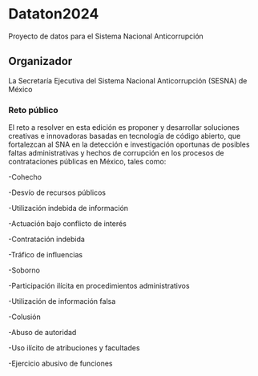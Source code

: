 # Dataton2024
Proyecto de datos para el Sistema Nacional Anticorrupción

## Organizador
La Secretaría Ejecutiva del Sistema Nacional Anticorrupción (SESNA) de México

### Reto público
El reto a resolver en esta edición es proponer y desarrollar soluciones creativas e innovadoras basadas en tecnología de código abierto, que fortalezcan al SNA en la detección e investigación oportunas de posibles faltas administrativas y hechos de corrupción en los procesos de contrataciones públicas en México, tales como:

-Cohecho

-Desvío de recursos públicos

-Utilización indebida de información

-Actuación bajo conflicto de interés

-Contratación indebida

-Tráfico de influencias

-Soborno

-Participación ilícita en procedimientos administrativos

-Utilización de información falsa

-Colusión

-Abuso de autoridad

-Uso ilícito de atribuciones y facultades

-Ejercicio abusivo de funciones

